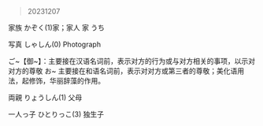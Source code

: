 
>20231207

家族 かぞく(1)家；家人
家 うち

写真 しゃしん(0) Photograph

ご~【御~】：主要接在汉语名词前，表示对方的行为或与对方相关的事项，以示对对方的尊敬
お~  主要接在和语名词前，表示对对方或第三者的尊敬；美化语用法，起修饰，华丽辞藻的作用。

両親 りょうしん(1) 父母

一人っ子   ひとりっこ(3) 独生子

